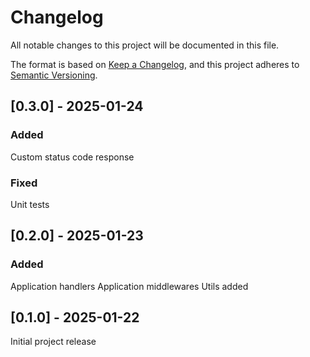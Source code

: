 # Changelog

All notable changes to this project will be documented in this file.

The format is based on [Keep a Changelog](https://keepachangelog.com/en/1.1.0/),
and this project adheres to [Semantic Versioning](https://semver.org/spec/v2.0.0.html).

## [0.3.0] - 2025-01-24

### Added

Custom status code response

### Fixed

Unit tests


## [0.2.0] - 2025-01-23

### Added

Application handlers
Application middlewares
Utils added


## [0.1.0] - 2025-01-22

Initial project release
